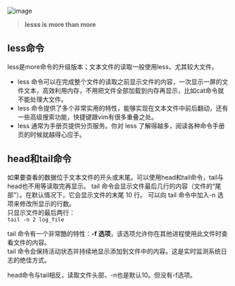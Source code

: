 
![image](https://github.com/user-attachments/assets/899255d7-0cd2-4324-b41e-46cd09322012)


> **lesss is more than more**

## less命令
less是more命令的升级版本；文本文件的读取一般使用less，尤其较大文件。  

- less 命令可以在完成整个文件的读取之前显示文件的内容，一次显示一屏的文件文本，高效利用内存，不用把文件全部加载到内存再显示，比如cat命令就不能处理大文件。
- less 命令提供了多个非常实用的特性，能够实现在文本文件中前后翻动，还有一些高级搜索功能，快捷键跟vim有很多重叠之处。
- less 通常为手册页提供分页服务。你对 less 了解得越多，阅读各种命令手册页的时候就越得心应手。

## head和tail命令
如果要查看的数据位于文本文件的开头或末尾。可以使用head和tail命令，tail与head也不用等读取完再显示。
tail 命令会显示文件最后几行的内容（文件的“尾部”）。在默认情况下，它会显示文件的末尾 10 行。
可以向 tail 命令中加入-n 选项来修改所显示的行数。  
只显示文件的最后两行：  
`tail -n 2 log_file`

tail 命令有一个非常酷的特性：**-f 选项**，该选项允许你在其他进程使用此文件时查看文件的内容。  
tail 命令会保持活动状态并持续地显示添加到文件中的内容。这是实时监测系统日志的绝佳方式。

head命令与tail相反，读取文件头部，-n也是默认10。但没有-f选项。
